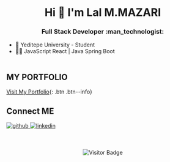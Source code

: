 

<!--
**lalmazari/lalmazari** is a ✨ _special_ ✨ repository because its `README.md` (this file) appears on your GitHub profile.

Here are some ideas to get you started:

- 🔭 I’m currently working on ...
- 🌱 I’m currently learning ...
- 👯 I’m looking to collaborate on ...
- 🤔 I’m looking for help with ...
- 💬 Ask me about ...
- 📫 How to reach me: ...
- 😄 Pronouns: ...
- ⚡ Fun fact: ...
-->
<h1 align="center"> Hi 👋 I'm Lal M.MAZARI</h1>
<h3 align="center"> Full Stack Developer :man_technologist: </h3>

- 🏫 Yeditepe University - Student
- 🧑‍💻 JavaScript React | Java Spring Boot<br><br>

## MY PORTFOLIO
[Visit My Portfolio](#https://lalmazari.github.io/){: .btn .btn--info}


## Connect ME 

<a href="https://github.com/lalmazari" target="_blank">
<img src=https://img.shields.io/badge/github-%2324292e.svg?&style=for-the-badge&logo=github&logoColor=white alt=github style="margin-bottom: 5px;" />
</a>
<a href="https://linkedin.com/in/lalmazari/" target="_blank">
<img src=https://img.shields.io/badge/linkedin-%231E77B5.svg?&style=for-the-badge&logo=linkedin&logoColor=white alt=linkedin style="margin-bottom: 5px;" />
</a>
<br><br><br>
<div align="center">
  
![Visitor Badge](https://visitor-badge.laobi.icu/badge?page_id=lalmazari)
</div>
